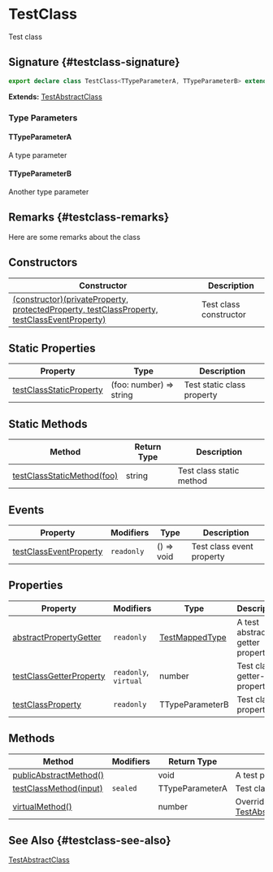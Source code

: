 # TestClass

Test class

## Signature {#testclass-signature}

```typescript
export declare class TestClass<TTypeParameterA, TTypeParameterB> extends TestAbstractClass
```

**Extends:** [TestAbstractClass](docs/simple-suite-test/testabstractclass-class)

### Type Parameters

#### TTypeParameterA

A type parameter

#### TTypeParameterB

Another type parameter

## Remarks {#testclass-remarks}

Here are some remarks about the class

## Constructors

| Constructor | Description |
| --- | --- |
| [(constructor)(privateProperty, protectedProperty, testClassProperty, testClassEventProperty)](docs/simple-suite-test/testclass-_constructor_-constructor) | Test class constructor |

## Static Properties

| Property | Type | Description |
| --- | --- | --- |
| [testClassStaticProperty](docs/simple-suite-test/testclass-testclassstaticproperty-property) | (foo: number) =&gt; string | Test static class property |

## Static Methods

| Method | Return Type | Description |
| --- | --- | --- |
| [testClassStaticMethod(foo)](docs/simple-suite-test/testclass-testclassstaticmethod-method) | string | Test class static method |

## Events

| Property | Modifiers | Type | Description |
| --- | --- | --- | --- |
| [testClassEventProperty](docs/simple-suite-test/testclass-testclasseventproperty-property) | `readonly` | () =&gt; void | Test class event property |

## Properties

| Property | Modifiers | Type | Description |
| --- | --- | --- | --- |
| [abstractPropertyGetter](docs/simple-suite-test/testclass-abstractpropertygetter-property) | `readonly` | [TestMappedType](docs/simple-suite-test/testmappedtype-typealias) | A test abstract getter property. |
| [testClassGetterProperty](docs/simple-suite-test/testclass-testclassgetterproperty-property) | `readonly`, `virtual` | number | Test class getter-only property |
| [testClassProperty](docs/simple-suite-test/testclass-testclassproperty-property) | `readonly` | TTypeParameterB | Test class property |

## Methods

| Method | Modifiers | Return Type | Description |
| --- | --- | --- | --- |
| [publicAbstractMethod()](docs/simple-suite-test/testclass-publicabstractmethod-method) |  | void | A test public abstract method. |
| [testClassMethod(input)](docs/simple-suite-test/testclass-testclassmethod-method) | `sealed` | TTypeParameterA | Test class method |
| [virtualMethod()](docs/simple-suite-test/testclass-virtualmethod-method) |  | number | Overrides [TestAbstractClass.virtualMethod](docs/simple-suite-test/testabstractclass-virtualmethod-method). |

## See Also {#testclass-see-also}

[TestAbstractClass](docs/simple-suite-test/testabstractclass-class)

